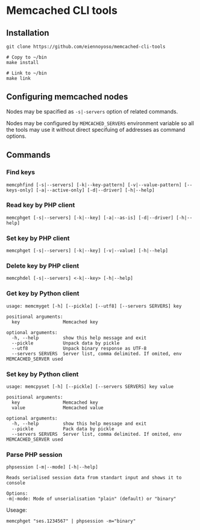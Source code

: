 # Memcached CLI tools

## Installation

```
git clone https://github.com/eiennoyoso/memcached-cli-tools

# Copy to ~/bin
make install

# Link to ~/bin
make link
```

## Configuring memcached nodes

Nodes may be spacified as `-s|-servers` option of related commands.

Nodes may be configured by `MEMCACHED_SERVERS` environment variable so all the tools may use it without direct specifuing of addresses as command options.

## Commands

### Find keys

```
memcphfind [-s|--servers] [-k|--key-pattern] [-v|--value-pattern] [--keys-only] [-a|--active-only] [-d|--driver] [-h|--help]
```

### Read key by PHP client

```
memcphget [-s|--servers] [-k|--key] [-a|--as-is] [-d|--driver] [-h|--help]
```

### Set key by PHP client

```
memcphget [-s|--servers] [-k|--key] [-v|--value] [-h|--help] 
```

### Delete key by PHP client

```
memcphdel [-s|--servers] <-k|--key> [-h|--help]
```

### Get key by Python client

```
usage: memcmyget [-h] [--pickle] [--utf8] [--servers SERVERS] key

positional arguments:
  key                Memcached key

optional arguments:
  -h, --help         show this help message and exit
  --pickle           Unpack data by pickle
  --utf8             Unpack binary response as UTF-8
  --servers SERVERS  Server list, comma delimited. If omited, env MEMCACHED_SERVER used
```

### Set key by Python client

```
usage: memcpyset [-h] [--pickle] [--servers SERVERS] key value

positional arguments:
  key                Memcached key
  value              Memcached value

optional arguments:
  -h, --help         show this help message and exit
  --pickle           Pack data by pickle
  --servers SERVERS  Server list, comma delimited. If omited, env MEMCACHED_SERVER used
```

### Parse PHP session

```
phpsession [-m|--mode] [-h|--help]

Reads serialised session data from standart input and shows it to console

Options:
-m|-mode: Mode of unserialisation "plain" (default) or "binary"
```

Useage:

```
memcphget "ses.1234567" | phpsession -m="binary"
```

